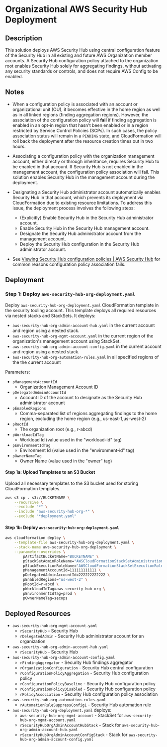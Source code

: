 # Organizational AWS Security Hub Deployment

## Description

This solution deploys AWS Security Hub using central configuration feature of the Security Hub in all existing and future AWS Organization member accounts.
A Security Hub configuration policy attached to the organization root enables Security Hub solely for aggregating findings, without activating any security standards or controls, and does not require AWS Config to be enabled.

## Notes

- When a configuration policy is associated with an account or organizational unit (OU), it becomes effective in the home region as well as in all linked regions (finding aggregation regions). However, the association of the configuration policy will **fail** if finding aggregation is enabled in an opt-in region that hasn't been enabled or in a region restricted by Service Control Policies (SCPs). In such cases, the policy association status will remain in a `PENDING` state, and CloudFormation will roll back the deployment after the resource creation times out in two hours.

- Associating a configuration policy with the organization management account, either directly or through inheritance, requires Security Hub to be enabled in that account. If Security Hub is not enabled in the management account, the configuration policy association will fail. This solution enables Security Hub in the management account during the deployment.

- Designating a Security Hub administrator account automatically enables Security Hub in that account, which prevents its deployment via CloudFormation due to existing resource limitations. To address this issue, the deployment process involves the following steps:
    - (Explicitly) Enable Security Hub in the Security Hub administrator account.
    - Enable Security Hub in the Security Hub management account.
    - Designate the Security Hub administrator account from the management account.
    - Deploy the Security Hub configuration in the Security Hub administrator account.

- See [Viewing Security Hub configuration policies | AWS Security Hub](https://docs.aws.amazon.com/securityhub/latest/userguide/view-policy.html) for common reasons configuration policy association fails.

## Deployment

### Step 1: Deploy `aws-security-hub-org-deployment.yaml`

Deploy `aws-security-hub-org-deployment.yaml` CloudFormation template in the security tooling account. This template deploys all required resources via nested stacks and StackSets. It deploys:
- `aws-security-hub-org-admin-account-hub.yaml` in the current account and region using a nested stack.
- `aws-security-hub-org-mgmt-account.yaml` in the current region of the organization's management account using StackSet.
- `aws-security-hub-org-admin-account-config.yaml` in the current account and region using a nested stack.
- `aws-security-hub-org-automation-rules.yaml` in all specified regions of the the current account

Parameters:
- `pManagementAccountId`
    - Organization Management Account ID
- `pDelegatedAdminAccountId`
    - Account ID of the account to designate as the Security Hub administrator account
- `pEnabledRegions`
    - Comma-separated list of regions aggregating findings to the home region, excluding the home region (e.g., us-east-1,us-west-2)
- `pRootId`
    - The organization root (e.g., r-abcd)
- `pWorkloadIdTag`
    - Workload Id (value used in the "workload-id" tag)
- `pEnvironmentIdTag`
    - Environment Id (value used in the "environment-id" tag)
- `pOwnerNameTag`
    - Owner Name (value used in the "owner" tag)

#### Step 1a: Upload Templates to an S3 Bucket

Upload all necessary templates to the S3 bucket used for storing CloudFormation templates.

```bash
aws s3 cp . s3://BUCKETNAME \
    --recursive \
    --exclude "*" \
    --include "aws-security-hub-org-*" \
    --exclude "*deployment.yaml"
```

#### Step 1b:  Deploy `aws-security-hub-org-deployment.yaml`

```bash
aws cloudformation deploy \
    --template-file aws-security-hub-org-deployment.yaml \
    --stack-name aws-security-hub-org-deployment \
    --parameter-overrides \
        pArtifactBucketName="BUCKETNAME" \
        pStackSetAdminRoleName="AWSCloudFormationStackSetAdministrationRole" \
        pStackExecutionRoleName="AWSCloudFormationStackSetExecutionRole" \
        pManagementAccountId=111111111111 \
        pDelegatedAdminAccountId=222222222222 \
        pEnabledRegions="us-west-2" \
        pRootId=r-abcd \
        pWorkloadIdTag=aws-security-hub-org \
        pEnvironmentIdTag=prod \
        pOwnerNameTag=secops
```

## Deployed Resources

- `aws-security-hub-org-mgmt-account.yaml`
    - `rSecurityHub`                                           - Security Hub
    - `rDelegatedAdmin`                                        - Security Hub administrator account for an organization
- `aws-security-hub-org-admin-account-hub.yaml`
    - `rSecurityHub`                                           - Security Hub
- `aws-security-hub-org-admin-account-config.yaml`
    - `rFindingAggregator`                                     - Security Hub findings aggregator
    - `rOrganizationConfiguration`                             - Security Hub central configuration
    - `rConfigurationPolicyAggregation`                        - Security Hub configuration policy
    - `rConfigurationPolicyBaseline`                           - Security Hub configuration policy
    - `rConfigurationPolicyDisabled`                           - Security Hub configuration policy
    - `rPolicyAssociation`                                     - Security Hub configuration policy association
- `aws-security-hub-org-automation-rules.yaml`
    - `rAutomationRuleSuppressConfig1`                         - Security Hub automation rule
- `aws-security-hub-org-deployment.yaml` deploys:
    - `aws-security-hub-org-mgmt-account`                      - StackSet for `aws-security-hub-org-mgmt-account.yaml`
    - `rSecurityHubOrgAdminAccountHubStack`                    - Stack for `aws-security-hub-org-admin-account-hub.yaml`
    - `rSecurityHubOrgAdminAccountConfigStack`                 - Stack for `aws-security-hub-org-admin-account-config.yaml`
